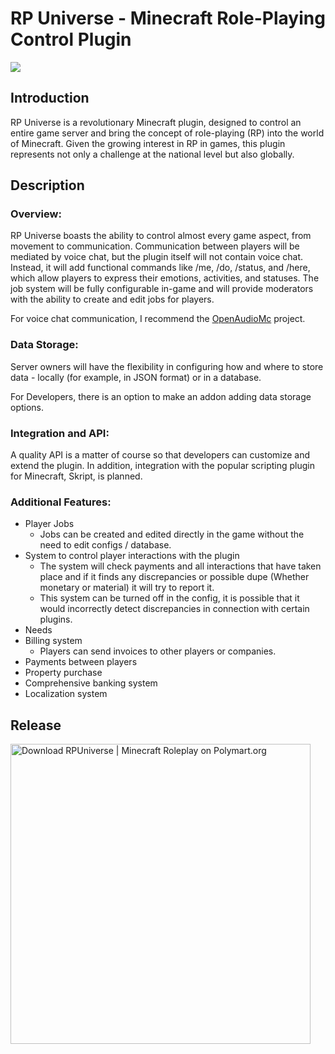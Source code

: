 # RP Universe - Minecraft Role-Playing Control Plugin
[![](https://jitpack.io/v/Fami6Xx/RP-Universe.svg)](https://jitpack.io/#Fami6Xx/RP-Universe)
## Introduction
RP Universe is a revolutionary Minecraft plugin, designed to control an entire game server and bring the concept of role-playing (RP) into the world of Minecraft. Given the growing interest in RP in games, this plugin represents not only a challenge at the national level but also globally.

## Description
### Overview:
RP Universe boasts the ability to control almost every game aspect, from movement to communication. Communication between players will be mediated by voice chat, but the plugin itself will not contain voice chat. Instead, it will add functional commands like /me, /do, /status, and /here, which allow players to express their emotions, activities, and statuses. The job system will be fully configurable in-game and will provide moderators with the ability to create and edit jobs for players.

For voice chat communication, I recommend the [OpenAudioMc](https://github.com/Mindgamesnl/OpenAudioMc) project.

### Data Storage:
Server owners will have the flexibility in configuring how and where to store data - locally (for example, in JSON format) or in a database.

For Developers, there is an option to make an addon adding data storage options.

### Integration and API:
A quality API is a matter of course so that developers can customize and extend the plugin. In addition, integration with the popular scripting plugin for Minecraft, Skript, is planned.

### Additional Features:
- Player Jobs
  - Jobs can be created and edited directly in the game without the need to edit configs / database.
- System to control player interactions with the plugin
  - The system will check payments and all interactions that have taken place and if it finds any discrepancies or possible dupe (Whether monetary or material) it will try to report it.
  - This system can be turned off in the config, it is possible that it would incorrectly detect discrepancies in connection with certain plugins.
- Needs
- Billing system
  - Players can send invoices to other players or companies.
- Payments between players
- Property purchase
- Comprehensive banking system
- Localization system

## Release
[<img src="https://images.polymart.org/resource/5845/default.jpg" width="480" alt="Download RPUniverse | Minecraft Roleplay on Polymart.org" title="Download RPUniverse | Minecraft Roleplay on Polymart.org">](https://polymart.org/resource/rpuniverse-minecraft-roleplay.5845?utm_source=product-materials-image&utm_medium=referral&utm_campaign=product-5845-materials-image-default&utm_content=product-5845-user-2406-markdown)
